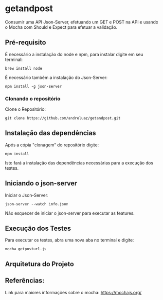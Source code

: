 # getandpost
Consumir uma API Json-Server, efetuando um GET e POST na API e usando o Mocha com Should e Expect para efetuar a validação.

## Pré-requisito

É necessário a instalação do node e npm, para instalar digite em seu terminal:

```
brew install node
```

É necessário também a instalação do Json-Server:

```
npm install -g json-server
```

### Clonando o repositório

Clone o Repositório:

```
git clone https://github.com/andreluaz/getandpost.git
```

## Instalação das dependências

Após a cópia "clonagem" do repositório digite:
```
npm install
```

Isto fará a instalação das dependências necessárias para a execução dos testes.

## Iniciando o json-server

Iniciar o Json-Server:
```
json-server --watch info.json
```

Não esquecer de iniciar o json-server para executar as features.

## Execução dos Testes

Para executar os testes, abra uma nova aba no terminal e digite:

```
mocha getposturl.js
```

## Arquitetura do Projeto

## Referências:

Link para maiores informações sobre o mocha: https://mochajs.org/

